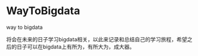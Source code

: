 # WayToBigdata

way to bigdata 

将会在未来的日子学习bigdata相关，以此来记录和总结自己的学习旅程，希望之后的日子可以在bigdata上有所为，有所大为，成大器。